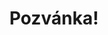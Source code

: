 ---
title: Pozvánka!
address: Milý Petře
pronoun: tě
checkout: mrkni
rsvp: dej
rsvp2: dorazíš
rsvp3: chceš
---
